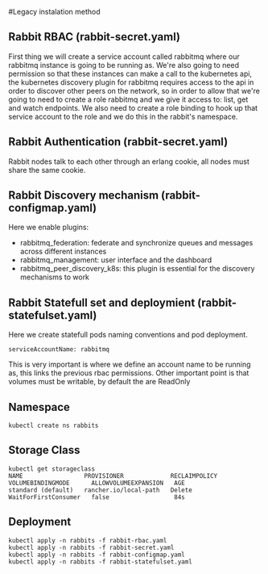 #Legacy instalation method

## Rabbit RBAC (rabbit-secret.yaml)
First thing we will create a service account called rabbitmq where our rabbitmq instance is going to be running as.
We're also going to need permission so that these instances can make a call to the kubernetes api, the kubernetes discovery plugin for rabbitmq requires access to the api in order to discover other peers on the network, so in order
to allow that we're going to need to create a role rabbitmq and we give it access to: list, get and watch endpoints.
We also need to create a role binding to hook up that
service account to the role and we do this in the rabbit's namespace.

## Rabbit Authentication (rabbit-secret.yaml)
Rabbit nodes talk to each other through an erlang cookie, all nodes must share the same cookie.

## Rabbit Discovery mechanism (rabbit-configmap.yaml)
Here we enable plugins:
  - rabbitmq_federation: federate and synchronize queues and messages across different instances
  - rabbitmq_management: user interface and the dashboard
  - rabbitmq_peer_discovery_k8s: this plugin is essential for the discovery mechanisms to work

## Rabbit Statefull set and deploymient (rabbit-statefulset.yaml)
Here we create statefull pods naming conventions and pod deployment.
```
serviceAccountName: rabbitmq
```
This is very important is where we define an account name to be running as, this links the previous rbac permissions. 
Other important point is that volumes must be writable, by default the are ReadOnly


## Namespace

```
kubectl create ns rabbits
```

## Storage Class

```
kubectl get storageclass
NAME                 PROVISIONER             RECLAIMPOLICY   VOLUMEBINDINGMODE      ALLOWVOLUMEEXPANSION   AGE
standard (default)   rancher.io/local-path   Delete          WaitForFirstConsumer   false                  84s
```

## Deployment

```
kubectl apply -n rabbits -f rabbit-rbac.yaml
kubectl apply -n rabbits -f rabbit-secret.yaml
kubectl apply -n rabbits -f rabbit-configmap.yaml
kubectl apply -n rabbits -f rabbit-statefulset.yaml
```

